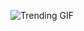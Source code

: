 
<!-- GIF_SECTION -->
![Trending GIF](https://media0.giphy.com/media/v1.Y2lkPThiYjIxNzcyanJhc2pjc2x6NXN5ZzE0NHpxbWdjeHFkaHJyanljcWJzdDQxZXdkMCZlcD12MV9naWZzX3NlYXJjaCZjdD1n/khMQDMRqOBEToISmyp/giphy.gif)
<!-- END_GIF_SECTION -->
